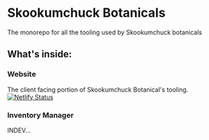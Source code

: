 # Skookumchuck Botanicals

The monorepo for all the tooling used by Skookumchuck botanicals

## What's inside:

### Website
The client facing portion of Skookumchuck Botanical's tooling.
[![Netlify Status](https://api.netlify.com/api/v1/badges/32af36a1-8a8c-4b65-b2e4-3e9795e048b7/deploy-status)](https://app.netlify.com/sites/optimistic-kilby-5ed95c/deploys)

### Inventory Manager
INDEV...
